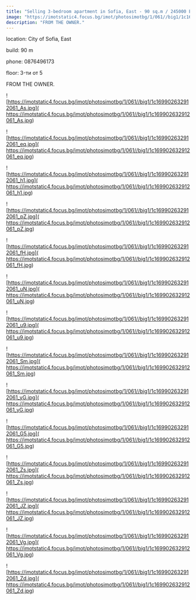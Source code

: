 ```yaml
---
title: "Selling 3-bedroom apartment in Sofia, East - 90 sq.m / 245000 EUR "
image: "https://imotstatic4.focus.bg/imot/photosimotbg/1/061//big1/1c169902632912061_ee.jpg"
description: "FROM THE OWNER."
---
```


location: City of Sofia, East

build: 90 m

phone: 0876496173

floor: 3-ти от 5

FROM THE OWNER.


![https://imotstatic4.focus.bg/imot/photosimotbg/1/061//big1/1c169902632912061_As.jpg]( https://imotstatic4.focus.bg/imot/photosimotbg/1/061//big1/1c169902632912061_As.jpg)


![https://imotstatic4.focus.bg/imot/photosimotbg/1/061//big1/1c169902632912061_eq.jpg]( https://imotstatic4.focus.bg/imot/photosimotbg/1/061//big1/1c169902632912061_eq.jpg)


![https://imotstatic4.focus.bg/imot/photosimotbg/1/061//big1/1c169902632912061_h1.jpg]( https://imotstatic4.focus.bg/imot/photosimotbg/1/061//big1/1c169902632912061_h1.jpg)


![https://imotstatic4.focus.bg/imot/photosimotbg/1/061//big1/1c169902632912061_pZ.jpg]( https://imotstatic4.focus.bg/imot/photosimotbg/1/061//big1/1c169902632912061_pZ.jpg)


![https://imotstatic4.focus.bg/imot/photosimotbg/1/061//big1/1c169902632912061_fH.jpg]( https://imotstatic4.focus.bg/imot/photosimotbg/1/061//big1/1c169902632912061_fH.jpg)


![https://imotstatic4.focus.bg/imot/photosimotbg/1/061//big1/1c169902632912061_uN.jpg]( https://imotstatic4.focus.bg/imot/photosimotbg/1/061//big1/1c169902632912061_uN.jpg)


![https://imotstatic4.focus.bg/imot/photosimotbg/1/061//big1/1c169902632912061_u9.jpg]( https://imotstatic4.focus.bg/imot/photosimotbg/1/061//big1/1c169902632912061_u9.jpg)


![https://imotstatic4.focus.bg/imot/photosimotbg/1/061//big1/1c169902632912061_Sm.jpg]( https://imotstatic4.focus.bg/imot/photosimotbg/1/061//big1/1c169902632912061_Sm.jpg)


![https://imotstatic4.focus.bg/imot/photosimotbg/1/061//big1/1c169902632912061_yG.jpg]( https://imotstatic4.focus.bg/imot/photosimotbg/1/061//big1/1c169902632912061_yG.jpg)


![https://imotstatic4.focus.bg/imot/photosimotbg/1/061//big1/1c169902632912061_G5.jpg]( https://imotstatic4.focus.bg/imot/photosimotbg/1/061//big1/1c169902632912061_G5.jpg)


![https://imotstatic4.focus.bg/imot/photosimotbg/1/061//big1/1c169902632912061_Zs.jpg]( https://imotstatic4.focus.bg/imot/photosimotbg/1/061//big1/1c169902632912061_Zs.jpg)


![https://imotstatic4.focus.bg/imot/photosimotbg/1/061//big1/1c169902632912061_JZ.jpg]( https://imotstatic4.focus.bg/imot/photosimotbg/1/061//big1/1c169902632912061_JZ.jpg)


![https://imotstatic4.focus.bg/imot/photosimotbg/1/061//big1/1c169902632912061_Vg.jpg]( https://imotstatic4.focus.bg/imot/photosimotbg/1/061//big1/1c169902632912061_Vg.jpg)


![https://imotstatic4.focus.bg/imot/photosimotbg/1/061//big1/1c169902632912061_Zd.jpg]( https://imotstatic4.focus.bg/imot/photosimotbg/1/061//big1/1c169902632912061_Zd.jpg)


